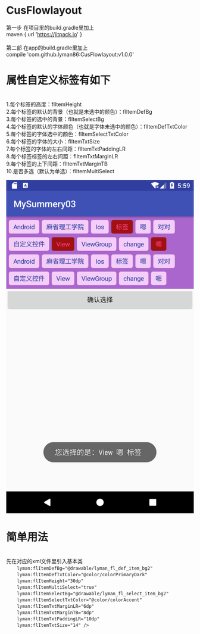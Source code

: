 # CusFlowlayout
第一步 在项目里的build.gradle里加上 
<br>
maven { url 'https://jitpack.io' }
<br>
<br>
第二部 在app的build.gradle里加上 
<br>
compile 'com.github.lyman86:CusFlowlayout:v1.0.0'
<br>
# 属性自定义标签有如下
<br>
1.每个标签的高度：flItemHeight
<br>
2.每个标签的默认的背景（也就是未选中的颜色）：flItemDefBg
<br>
3.每个标签的选中的背景：flItemSelectBg
<br>
4.每个标签的默认的字体颜色（也就是字体未选中的颜色）：flItemDefTxtColor
<br>
5.每个标签的字体选中的颜色：flItemSelectTxtColor
<br>
6.每个标签的字体的大小：flItemTxtSize
<br>
7.每个标签的字体的左右间距：flItemTxtPaddingLR
<br>
8.每个标签标签的左右间距：flItemTxtMarginLR
<br>
9.每个标签的上下间距：flItemTxtMarginTB
<br>
10.是否多选（默认为单选）：flItemMultiSelect
<br>

![image](https://github.com/lyman86/CusFlowlayout/blob/master/app/screenshots/Screenshot_1524117570.png)

# 简单用法
<br>
先在对应的xml文件里引入基本类
<br>
<ly.cusflowlayout.BaseCusFlowLayout
        android:id="@+id/cusFlowLayout"
        android:layout_width="match_parent"
        android:layout_height="wrap_content"
        android:background="@android:color/holo_purple"
        
        lyman:flItemDefBg="@drawable/lyman_fl_def_item_bg2"
        lyman:flItemDefTxtColor="@color/colorPrimaryDark"
        lyman:flItemHeight="30dp"
        lyman:flItemMultiSelect="true"
        lyman:flItemSelectBg="@drawable/lyman_fl_select_item_bg2"
        lyman:flItemSelectTxtColor="@color/colorAccent"
        lyman:flItemTxtMarginLR="6dp"
        lyman:flItemTxtMarginTB="8dp"
        lyman:flItemTxtPaddingLR="10dp"
        lyman:flItemTxtSize="14" />
